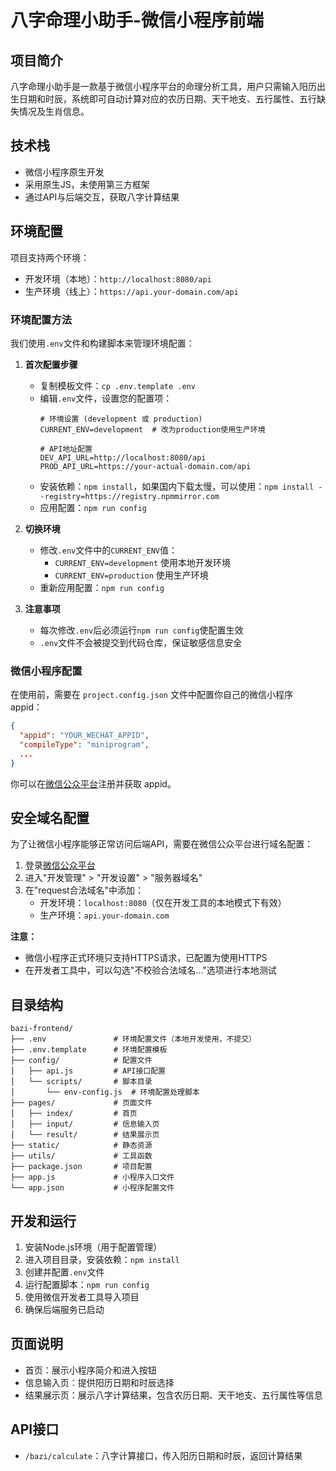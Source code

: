# 八字命理小助手-微信小程序前端

## 项目简介

八字命理小助手是一款基于微信小程序平台的命理分析工具，用户只需输入阳历出生日期和时辰，系统即可自动计算对应的农历日期、天干地支、五行属性、五行缺失情况及生肖信息。

## 技术栈

- 微信小程序原生开发
- 采用原生JS，未使用第三方框架
- 通过API与后端交互，获取八字计算结果

## 环境配置

项目支持两个环境：
- 开发环境（本地）：`http://localhost:8080/api`
- 生产环境（线上）：`https://api.your-domain.com/api`

### 环境配置方法

我们使用`.env`文件和构建脚本来管理环境配置：

1. **首次配置步骤**
   - 复制模板文件：`cp .env.template .env`
   - 编辑`.env`文件，设置您的配置项：
     ```
     # 环境设置 (development 或 production)
     CURRENT_ENV=development  # 改为production使用生产环境
     
     # API地址配置
     DEV_API_URL=http://localhost:8080/api
     PROD_API_URL=https://your-actual-domain.com/api
     ```
   - 安装依赖：`npm install`，如果国内下载太慢，可以使用：`npm install --registry=https://registry.npmmirror.com`
   - 应用配置：`npm run config`

2. **切换环境**
   - 修改`.env`文件中的`CURRENT_ENV`值：
     - `CURRENT_ENV=development` 使用本地开发环境
     - `CURRENT_ENV=production` 使用生产环境
   - 重新应用配置：`npm run config`

3. **注意事项**
   - 每次修改`.env`后必须运行`npm run config`使配置生效
   - `.env`文件不会被提交到代码仓库，保证敏感信息安全

### 微信小程序配置

在使用前，需要在 `project.config.json` 文件中配置你自己的微信小程序 appid：

```json
{
  "appid": "YOUR_WECHAT_APPID",
  "compileType": "miniprogram",
  ...
}
```

你可以在[微信公众平台](https://mp.weixin.qq.com/)注册并获取 appid。

## 安全域名配置

为了让微信小程序能够正常访问后端API，需要在微信公众平台进行域名配置：

1. 登录[微信公众平台](https://mp.weixin.qq.com/)
2. 进入"开发管理" > "开发设置" > "服务器域名"
3. 在"request合法域名"中添加：
   - 开发环境：`localhost:8080`（仅在开发工具的本地模式下有效）
   - 生产环境：`api.your-domain.com`

**注意：** 
- 微信小程序正式环境只支持HTTPS请求，已配置为使用HTTPS
- 在开发者工具中，可以勾选"不校验合法域名..."选项进行本地测试

## 目录结构

```
bazi-frontend/
├── .env               # 环境配置文件（本地开发使用，不提交）
├── .env.template      # 环境配置模板
├── config/            # 配置文件
│   ├── api.js         # API接口配置
│   └── scripts/       # 脚本目录
│       └── env-config.js  # 环境配置处理脚本
├── pages/             # 页面文件
│   ├── index/         # 首页
│   ├── input/         # 信息输入页
│   └── result/        # 结果展示页
├── static/            # 静态资源
├── utils/             # 工具函数
├── package.json       # 项目配置
├── app.js             # 小程序入口文件
└── app.json           # 小程序配置文件
```

## 开发和运行

1. 安装Node.js环境（用于配置管理）
2. 进入项目目录，安装依赖：`npm install`
3. 创建并配置`.env`文件
4. 运行配置脚本：`npm run config`
5. 使用微信开发者工具导入项目
6. 确保后端服务已启动

## 页面说明

- 首页：展示小程序简介和进入按钮
- 信息输入页：提供阳历日期和时辰选择
- 结果展示页：展示八字计算结果，包含农历日期、天干地支、五行属性等信息

## API接口

- `/bazi/calculate`：八字计算接口，传入阳历日期和时辰，返回计算结果 